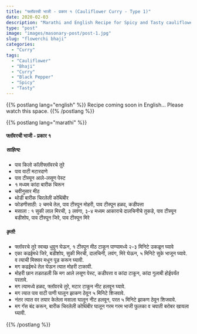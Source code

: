 ```yaml
---
title: "फ्लॉवरची भाजी - प्रकार १ (Cauliflower Curry - Type 1)"
date: 2020-02-03
description: "Marathi and English Recipe for Spicy and Tasty cauliflower curry"
type: "post"
image: "images/masonary-post/post-1.jpg"
slug: "flowerchi bhaji"
categories: 
  - "Curry"
tags:
  - "Cauliflower"
  - "Bhaji"
  - "Curry"
  - "Black Pepper"
  - "Spicy"
  - "Tasty"
---
```


{{% postlang lang="english" %}} 
 Recipe coming soon in English... Please watch this space. 
 {{% /postlang %}}






{{% postlang lang="marathi" %}}


#### फ्लॉवरची भाजी - प्रकार १ 



##### साहित्य:

- पाव किलो कॉलीफ्लॉवरचे तुरे 
- पाव वाटी मटारदाणे 
- पाव टीस्पून आले-लसूण पेस्ट 
- १ मध्यम कांदा बारीक चिरून 
- चवीनुसार मीठ
- थोडी बारीक चिरलेली कोथिंबीर 
- फोडणीसाठी: २ चमचे तेल, पाव टीस्पून मोहरी, पाव टीस्पून हळद, कडीपत्ता 
- मसाला : १ सुकी लाल मिरची, ३ लवंगा, ३-४ मध्यम आकाराचे दालचिनीचे तुकडे, पाव टीस्पून बडीशोप, पाव टीस्पून जिरे, पाव टीस्पून मिरे 

##### कृती: 

- फ्लॉवरचे तुरे स्वच्छ धुवून घेऊन, १ टीस्पून मीठ टाकून पाण्यामध्ये २-३ मिनिटे उकळून घ्यावे 
- एका कढईमधे जिरे, बडीशोप, सुकी मिरची, दालचिनी, लवंग, मिरे  घेऊन, ५ मिनिटे सुके भाजून घ्यावे. व त्याची मिक्सर मधून पूड करून घ्यावी. 
- मग कढईमधे तेल घेऊन त्यात मोहरी टाकावी. 
- मोहरी छान तडतडली कि मग आले लसूण पेस्ट, कडीपत्ता व कांदा टाकून, कांदा गुलाबी होईपर्यंत परतावे. 
- मग त्यामध्ये हळद, फ्लॉवरचे तुरे, मटार टाकून नीट हलवून घ्यावे. 
- मग त्यात पाव वाटी पाणी घालून झाकण ठेवून ५ मिनिटे शिजवावे. 
- नंतर त्यात वर तयार केलेला मसाला घालून नीट हलवून, परत ५ मिनिटे झाकण ठेवून शिजवावे. 
- मग गॅस बंद करून, बारीक चिरलेली कोथिंबीर घालून गरम गरम भाजी फुलका व चपाती बरोबर खायला घ्यावी. 



 {{% /postlang %}}
